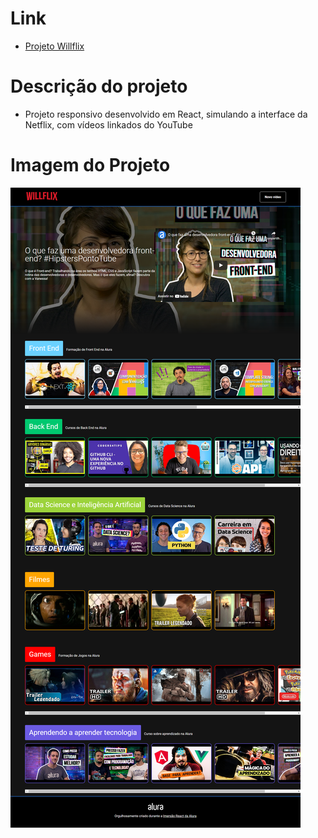 # Link
- [Projeto Willflix](https://willflix-neon.vercel.app/)

# Descrição do projeto
- Projeto responsivo desenvolvido em React, simulando a interface da Netflix, com vídeos linkados do YouTube

# Imagem do Projeto
![](public/index.png)
